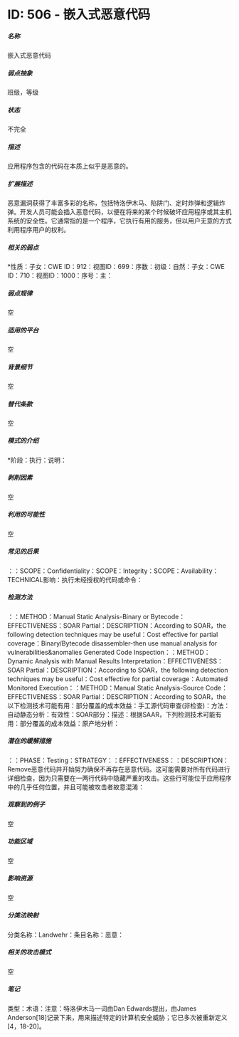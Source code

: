 # ID: 506 - 嵌入式恶意代码
<h5>名称</h5>嵌入式恶意代码
<h5>弱点抽象</h5>班级，等级
<h5>状态</h5>不完全
<h5>描述</h5>应用程序包含的代码在本质上似乎是恶意的。
<h5>扩展描述</h5>恶意漏洞获得了丰富多彩的名称，包括特洛伊木马、陷阱门、定时炸弹和逻辑炸弹。开发人员可能会插入恶意代码，以便在将来的某个时候破坏应用程序或其主机系统的安全性。它通常指的是一个程序，它执行有用的服务，但以用户无意的方式利用程序用户的权利。
<h5>相关的弱点</h5>*性质：子女：CWE ID：912：视图ID：699：序数：初级：自然：子女：CWE ID：710：视图ID：1000：序号：主：
<h5>弱点规律</h5>空
<h5>适用的平台</h5>空
<h5>背景细节</h5>空
<h5>替代条款</h5>空
<h5>模式的介绍</h5>*阶段：执行：说明：
<h5>剥削因素</h5>空
<h5>利用的可能性</h5>空
<h5>常见的后果</h5>：：SCOPE：Confidentiality：SCOPE：Integrity：SCOPE：Availability：TECHNICAL影响：执行未经授权的代码或命令：
<h5>检测方法</h5>：：METHOD：Manual Static Analysis-Binary or Bytecode：EFFECTIVENESS：SOAR Partial：DESCRIPTION：According to SOAR，the following detection techniques may be useful：Cost effective for partial coverage：Binary/Bytecode disassembler-then use manual analysis for vulnerabilities&anomalies Generated Code Inspection：：METHOD：Dynamic Analysis with Manual Results Interpretation：EFFECTIVENESS：SOAR Partial：DESCRIPTION：According to SOAR，the following detection techniques may be useful：Cost effective for partial coverage：Automated Monitored Execution：：METHOD：Manual Static Analysis-Source Code：EFFECTIVENESS：SOAR Partial：DESCRIPTION：According to SOAR，the以下检测技术可能有用：部分覆盖的成本效益：手工源代码审查(非检查)：方法：自动静态分析：有效性：SOAR部分：描述：根据SAAR，下列检测技术可能有用：部分覆盖的成本效益：原产地分析：
<h5>潜在的缓解措施</h5>：：PHASE：Testing：STRATEGY：：EFFECTIVENESS：：DESCRIPTION：Remove恶意代码并开始努力确保不再存在恶意代码。这可能需要对所有代码进行详细检查，因为只需要在一两行代码中隐藏严重的攻击。这些行可能位于应用程序中的几乎任何位置，并且可能被攻击者故意混淆：
<h5>观察到的例子</h5>空
<h5>功能区域</h5>空
<h5>影响资源</h5>空
<h5>分类法映射</h5>分类名称：Landwehr：条目名称：恶意：
<h5>相关的攻击模式</h5>空
<h5>笔记</h5>类型：术语：注意：特洛伊木马一词由Dan Edwards提出，由James Anderson[18]记录下来，用来描述特定的计算机安全威胁；它已多次被重新定义[4，18-20]。

